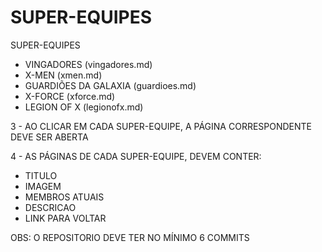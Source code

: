 # SUPER-EQUIPES
SUPER-EQUIPES


- VINGADORES (vingadores.md) 
- X-MEN (xmen.md)
- GUARDIÕES DA GALAXIA (guardioes.md)
- X-FORCE (xforce.md) 
- LEGION OF X (legionofx.md)

3 - AO CLICAR EM CADA SUPER-EQUIPE, A PÁGINA CORRESPONDENTE DEVE SER ABERTA

4 - AS PÁGINAS DE CADA SUPER-EQUIPE, DEVEM CONTER: 
- TITULO 
- IMAGEM 
- MEMBROS ATUAIS 
- DESCRICAO 
- LINK PARA VOLTAR

OBS: O REPOSITORIO DEVE TER NO MÍNIMO 6 COMMITS